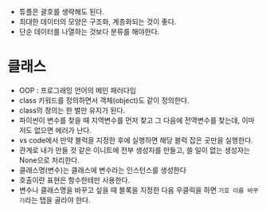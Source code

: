 - 튜플은 괄호를 생략해도 된다.
- 최대한 데이터의 모양은 구조화, 계층화되는 것이 좋다. 
- 단순 데이터를 나열하는 것보다 분류를 해야한다.

# 클래스

- OOP : 프로그래밍 언어의 메인 패러다임
- class 키워드를 정의하면서 객체(object)도 같이 정의한다.
- class의 정의는 한 벌만 유지가 된다.
- 파이썬이 변수를 찾을 때 지역변수를 먼저 찾고 그 다음에 전역변수를 찾는데, 이마저도 없으면 에러가 난다.
- vs code에서 만약 블럭을 지정한 후에 실행하면 해당 블럭 잡은 곳만을 실행한다.
- 관계로 내가 만들 것 같은 이니트에 전부 생성자를 만들고, 쓸 일이 없는 생성자는 None으로 처리한다.
- 클래스명(변수)는 클래스에 변수라는 인스턴스를 생성한다
- 호출이란 표현은 함수한테만 사용한다.
- 변수나 클래스명을 바꾸고 싶을 때 블록을 지정한 다음 우클릭을 하면 `기호 이름 바꾸기`라는 탭을 골라야 한다.